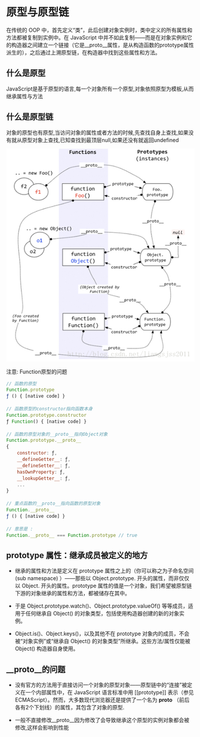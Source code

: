 # 原型与原型链

在传统的 OOP 中，首先定义“类”，此后创建对象实例时，类中定义的所有属性和方法都被复制到实例中。在 JavaScript 中并不如此复制——而是在对象实例和它的构造器之间建立一个链接（它是__proto__属性，是从构造函数的prototype属性派生的），之后通过上溯原型链，在构造器中找到这些属性和方法。

## 什么是原型

JavaScript是基于原型的语言,每一个对象所有一个原型,对象依照原型为模板,从而继承属性与方法

## 什么是原型链

对象的原型也有原型,当访问对象的属性或者方法的时候,先查找自身上查找,如果没有就从原型对象上查找,已知查找到最顶层null,如果还没有就返回undefined

![原型链图](./imgs/prototype.png)

注意: Function原型的问题

```js
// 函数的原型
Function.prototype
ƒ () { [native code] }

// 函数原型的constructor指向函数本身
Function.prototype.constructor
ƒ Function() { [native code] }

// 函数的原型对象的__proto__指向Object对象
Function.prototype.__proto__
{
    constructor: ƒ, 
    __defineGetter__: ƒ, 
    __defineSetter__: ƒ, 
    hasOwnProperty: ƒ, 
    __lookupGetter__: ƒ, 
    ...
}

// 重点函数的__proto__指向函数的原型对象
Function.__proto__
ƒ () { [native code] }

// 意思是 :
Function.__proto__ === Function.prototype // true
```

## prototype 属性：继承成员被定义的地方

+ 继承的属性和方法是定义在 prototype 属性之上的（你可以称之为子命名空间 (sub namespace) ）——那些以 Object.prototype. 开头的属性，而非仅仅以 Object. 开头的属性。prototype 属性的值是一个对象，我们希望被原型链下游的对象继承的属性和方法，都被储存在其中。

+ 于是 Object.prototype.watch()、Object.prototype.valueOf() 等等成员，适用于任何继承自 Object() 的对象类型，包括使用构造器创建的新的对象实例。

+ Object.is()、Object.keys()，以及其他不在 prototype 对象内的成员，不会被“对象实例”或“继承自 Object() 的对象类型”所继承。这些方法/属性仅能被 Object() 构造器自身使用。


## __proto__的问题

+ 没有官方的方法用于直接访问一个对象的原型对象——原型链中的“连接”被定义在一个内部属性中，在 JavaScript 语言标准中用 [[prototype]] 表示（参见 ECMAScript）。然而，大多数现代浏览器还是提供了一个名为 __proto__ （前后各有2个下划线）的属性，其包含了对象的原型.

+ 一般不直接修改__proto__因为修改了会导致继承这个原型的实例对象都会被修改,这样会影响到性能

